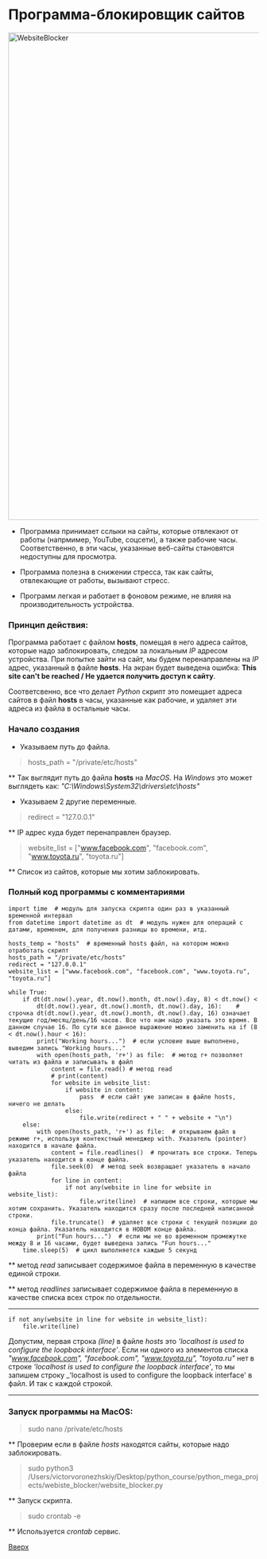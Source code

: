 <a id="anchor"></a>
# Программа-блокировщик сайтов

<img width="979" alt="WebsiteBlocker" src="https://user-images.githubusercontent.com/97599612/168230707-078be39a-b3f1-4378-a86b-bc68cbaa7518.png">


* Программа принимает сслыки на сайты, которые отвлекают от работы (напрмимер, YouTube, соцсети), а также рабочие часы. Соответственно, в эти часы, указанные веб-сайты становятся недоступны для просмотра.

* Программа полезна в снижении стресса, так как сайты, отвлекающие от работы, вызывают стресс.

* Программ легкая и работает в фоновом режиме, не влияя на производительность устройства.


### Принцип действия: 
Программа работает с файлом __hosts__, помещая в него адреса сайтов, которые надо заблокировать,
следом за локальным _IP_ адресом устройства. При попытке зайти на сайт, мы будем перенаправлены на _IP_ адрес, указанный в файле __hosts__. На экран будет выведена ошибка: __This site can't be reached / Не удается получить доступ к сайту__.

Соответсвенно, все что делает _Python_ скрипт это помещает адреса сайтов в файл __hosts__ в часы, указанные как рабочие, и удаляет эти адреса из файла в остальные часы.

### Начало создания

* Указываем путь до файла.
> hosts_path = "/private/etc/hosts"

** Так выглядит путь до файла __hosts__ на _MacOS_. На _Windows_ это может выглядеть как: _"C:\Windows\System32\drivers\etc\hosts"_

* Указываем 2 другие переменные.
> redirect = "127.0.0.1"  

** IP адрес куда будет перенаправлен браузер.

> website_list = ["www.facebook.com", "facebook.com", "www.toyota.ru", "toyota.ru"]  

** Cписок из сайтов, которые мы хотим заблокировать.


### Полный код программы с комментариями

```
import time  # модуль для запуска скрипта один раз в указанный временной интервал
from datetime import datetime as dt  # модуль нужен для операций с датами, временем, для получения разницы во времени, итд.

hosts_temp = "hosts"  # временный hosts файл, на котором можно отработать скрипт
hosts_path = "/private/etc/hosts"
redirect = "127.0.0.1"
website_list = ["www.facebook.com", "facebook.com", "www.toyota.ru", "toyota.ru"]

while True:
    if dt(dt.now().year, dt.now().month, dt.now().day, 8) < dt.now() < 
        dt(dt.now().year, dt.now().month, dt.now().day, 16):    # строчка dt(dt.now().year, dt.now().month, dt.now().day, 16) означает текущие год/месяц/день/16 часов. Все что нам надо указать это время. В данном случае 16. По сути все данное выражение можно заменить на if (8 < dt.now().hour < 16):
        print("Working hours...")  # если условие выше выполнено, выведим запись "Working hours..."
        with open(hosts_path, 'r+') as file:  # метод r+ позволяет читать из файла и записывать в файл
            content = file.read() # метод read
            # print(content)
            for website in website_list:
                if website in content:
                    pass  # если сайт уже записан в файле hosts, ничего не делать
                else:
                    file.write(redirect + " " + website + "\n")
    else:
        with open(hosts_path, 'r+') as file:  # открываем файл в режиме r+, используя контекстный менеджер with. Указатель (pointer) находится в начале файла.
            content = file.readlines()  # прочитать все строки. Теперь указатель находится в конце файла.
            file.seek(0)  # метод seek возвращает указатель в начало файла
            for line in content:
                if not any(website in line for website in website_list):
                    file.write(line)  # напишем все строки, которые мы хотим сохранить. Указатель находится сразу после последней написанной строки.
            file.truncate()  # удаляет все строки с текущей позиции до конца файла. Указатель находится в НОВОМ конце файла.
        print("Fun hours...")  # если мы не во временном промежутке между 8 и 16 часами, будет выведена запись "Fun hours..." 
    time.sleep(5)  # цикл выполняется каждые 5 секунд
```

** метод _read_ записывает содержимое файла в переменную в качестве единой строки.

** метод _readlines_ записывает содержимое файла в переменную в качестве списка всех строк по отдельности.

___
```
if not any(website in line for website in website_list):
    file.write(line)
```

Допустим, первая строка _(line)_ в файле _hosts_ это _'localhost is used to configure the loopback interface'_.
Если ни одного из элементов списка _"www.facebook.com", "facebook.com", "www.toyota.ru", "toyota.ru"_ нет в строке _'localhost is used to configure the loopback interface'_, то мы запишем строку 
_'localhost is used to configure the loopback interface' в файл. И так с каждой строкой.
___

### Запуск программы на MacOS:

> sudo nano /private/etc/hosts

** Проверим если в файле _hosts_ находятся сайты, которые надо заблокировать.

> sudo python3 /Users/victorvoronezhskiy/Desktop/python_course/python_mega_projects/webiste_blocker/website_blocker.py   

** Запуск скрипта.

> sudo crontab -e

** Используется _crontab_ сервис.

[Ввeрх](#anchor)